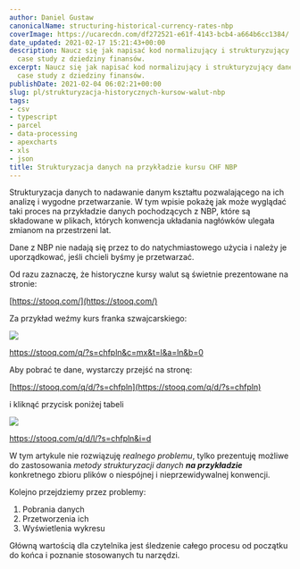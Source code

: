 ```yaml
---
author: Daniel Gustaw
canonicalName: structuring-historical-currency-rates-nbp
coverImage: https://ucarecdn.com/df272521-e61f-4143-bcb4-a664b6cc1384/
date_updated: 2021-02-17 15:21:43+00:00
description: Naucz się jak napisać kod normalizujący i strukturyzujący dane w oparciu
  case study z dziedziny finansów.
excerpt: Naucz się jak napisać kod normalizujący i strukturyzujący dane w oparciu
  case study z dziedziny finansów.
publishDate: 2021-02-04 06:02:21+00:00
slug: pl/strukturyzacja-historycznych-kursow-walut-nbp
tags:
- csv
- typescript
- parcel
- data-processing
- apexcharts
- xls
- json
title: Strukturyzacja danych na przykładzie kursu CHF NBP
---
```




Strukturyzacja danych to nadawanie danym kształtu pozwalającego na ich analizę i wygodne przetwarzanie. W tym wpisie pokażę jak może wyglądać taki proces na przykładzie danych pochodzących z NBP, które są składowane w plikach, których konwencja układania nagłówków ulegała zmianom na przestrzeni lat.

Dane z NBP nie nadają się przez to do natychmiastowego użycia i należy je uporządkować, jeśli chcieli byśmy je przetwarzać.

Od razu zaznaczę, że historyczne kursy walut są świetnie prezentowane na stronie:

[https://stooq.com/](https://stooq.com/)

Za przykład weźmy kurs franka szwajcarskiego:

![](https://ucarecdn.com/c45fe2c1-92f2-45a2-b2a3-34e616bc8bec/chf1pricehistory.png)

https://stooq.com/q/?s=chfpln&c=mx&t=l&a=ln&b=0

Aby pobrać te dane, wystarczy przejść na stronę:

[https://stooq.com/q/d/?s=chfpln](https://stooq.com/q/d/?s=chfpln)

i kliknąć przycisk poniżej tabeli

![](https://ucarecdn.com/95e88003-79bf-46d0-b300-d7661d4adcee/chf2download.png)

https://stooq.com/q/d/l/?s=chfpln&i=d

W tym artykule nie rozwiązuję *realnego problemu*, tylko prezentuję możliwe do zastosowania *metody strukturyzacji danych **na przykładzie*** konkretnego zbioru plików o niespójnej i nieprzewidywalnej konwencji.

Kolejno przejdziemy przez problemy:

1. Pobrania danych
2. Przetworzenia ich
3. Wyświetlenia wykresu

Główną wartością dla czytelnika jest śledzenie całego procesu od początku do końca i poznanie stosowanych tu narzędzi.

